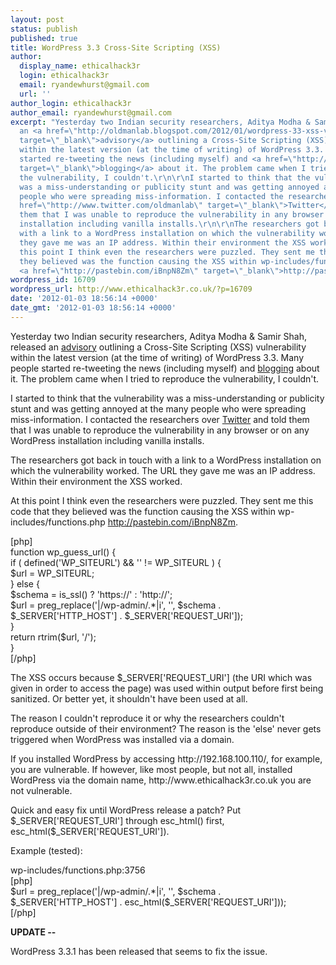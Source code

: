 ```yaml
---
layout: post
status: publish
published: true
title: WordPress 3.3 Cross-Site Scripting (XSS)
author:
  display_name: ethicalhack3r
  login: ethicalhack3r
  email: ryandewhurst@gmail.com
  url: ''
author_login: ethicalhack3r
author_email: ryandewhurst@gmail.com
excerpt: "Yesterday two Indian security researchers, Aditya Modha & Samir Shah, released
  an <a href=\"http://oldmanlab.blogspot.com/2012/01/wordpress-33-xss-vulnerability.html\"
  target=\"_blank\">advisory</a> outlining a Cross-Site Scripting (XSS) vulnerability
  within the latest version (at the time of writing) of WordPress 3.3. Many people
  started re-tweeting the news (including myself) and <a href=\"http://thehackernews.com/2012/01/zero-day-reflected-cross-site-scripting.html\"
  target=\"_blank\">blogging</a> about it. The problem came when I tried to reproduce
  the vulnerability, I couldn't.\r\n\r\nI started to think that the vulnerability
  was a miss-understanding or publicity stunt and was getting annoyed at the many
  people who were spreading miss-information. I contacted the researchers over <a
  href=\"http://www.twitter.com/oldmanlab\" target=\"_blank\">Twitter</a> and told
  them that I was unable to reproduce the vulnerability in any browser or on any WordPress
  installation including vanilla installs.\r\n\r\nThe researchers got back in touch
  with a link to a WordPress installation on which the vulnerability worked. The URL
  they gave me was an IP address. Within their environment the XSS worked.\r\n\r\nAt
  this point I think even the researchers were puzzled. They sent me this code that
  they believed was the function causing the XSS within wp-includes/functions.php
  <a href=\"http://pastebin.com/iBnpN8Zm\" target=\"_blank\">http://pastebin.com/iBnpN8Zm</a>.\r\n\r\n"
wordpress_id: 16709
wordpress_url: http://www.ethicalhack3r.co.uk/?p=16709
date: '2012-01-03 18:56:14 +0000'
date_gmt: '2012-01-03 18:56:14 +0000'
---
```

<p>Yesterday two Indian security researchers, Aditya Modha & Samir Shah, released an <a href="http://oldmanlab.blogspot.com/2012/01/wordpress-33-xss-vulnerability.html" target="_blank">advisory</a> outlining a Cross-Site Scripting (XSS) vulnerability within the latest version (at the time of writing) of WordPress 3.3. Many people started re-tweeting the news (including myself) and <a href="http://thehackernews.com/2012/01/zero-day-reflected-cross-site-scripting.html" target="_blank">blogging</a> about it. The problem came when I tried to reproduce the vulnerability, I couldn't.</p>
<p>I started to think that the vulnerability was a miss-understanding or publicity stunt and was getting annoyed at the many people who were spreading miss-information. I contacted the researchers over <a href="http://www.twitter.com/oldmanlab" target="_blank">Twitter</a> and told them that I was unable to reproduce the vulnerability in any browser or on any WordPress installation including vanilla installs.</p>
<p>The researchers got back in touch with a link to a WordPress installation on which the vulnerability worked. The URL they gave me was an IP address. Within their environment the XSS worked.</p>
<p>At this point I think even the researchers were puzzled. They sent me this code that they believed was the function causing the XSS within wp-includes/functions.php <a href="http://pastebin.com/iBnpN8Zm" target="_blank">http://pastebin.com/iBnpN8Zm</a>.</p>
<p><a id="more"></a><a id="more-16709"></a></p>
<p>[php]<br />
function wp_guess_url() {<br />
	if ( defined('WP_SITEURL') && '' != WP_SITEURL ) {<br />
		$url = WP_SITEURL;<br />
	} else {<br />
		$schema = is_ssl() ? 'https://' : 'http://';<br />
		$url = preg_replace('|/wp-admin/.*|i', '', $schema . $_SERVER['HTTP_HOST'] . $_SERVER['REQUEST_URI']);<br />
	}<br />
	return rtrim($url, '/');<br />
}<br />
[/php]</p>
<p>The XSS occurs because $_SERVER['REQUEST_URI'] (the URI which was given in order to access the page) was used within output before first being sanitized. Or better yet, it shouldn't have been used at all.</p>
<p>The reason I couldn't reproduce it or why the researchers couldn't reproduce outside of their environment? The reason is the 'else' never gets triggered when WordPress was installed via a domain.</p>
<p>If you installed WordPress by accessing http://192.168.100.110/, for example, you are vulnerable. If however, like most people, but not all, installed WordPress via the domain name, http://www.ethicalhack3r.co.uk you are not vulnerable.</p>
<p>Quick and easy fix until WordPress release a patch? Put $_SERVER['REQUEST_URI'] through esc_html() first, esc_html($_SERVER['REQUEST_URI']).</p>
<p>Example (tested):</p>
<p>wp-includes/functions.php:3756<br />
[php]<br />
$url = preg_replace('|/wp-admin/.*|i', '', $schema . $_SERVER['HTTP_HOST'] . esc_html($_SERVER['REQUEST_URI']));<br />
[/php]</p>
<p><strong>UPDATE --</strong></p>
<p>WordPress 3.3.1 has been released that seems to fix the issue.</p>
